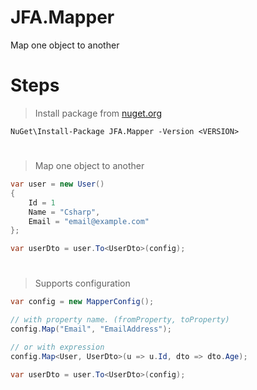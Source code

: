 # JFA.Mapper
Map one object to another

# Steps

> Install package from [nuget.org](https://www.nuget.org/packages/JFA.Mapper)
```PM
NuGet\Install-Package JFA.Mapper -Version <VERSION>
```

#
> Map one object to another
```C#
var user = new User()
{
    Id = 1
    Name = "Csharp", 
    Email = "email@example.com"
};

var userDto = user.To<UserDto>(config);

```
#
> Supports configuration
```C#
var config = new MapperConfig();

// with property name. (fromProperty, toProperty)
config.Map("Email", "EmailAddress");

// or with expression
config.Map<User, UserDto>(u => u.Id, dto => dto.Age);

var userDto = user.To<UserDto>(config);
```
